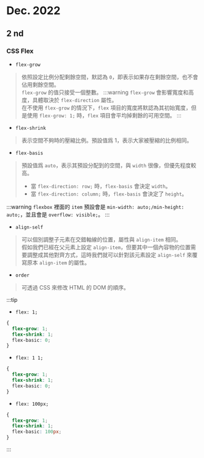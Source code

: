 # Dec. 2022

## 2 nd
### CSS Flex
* `flex-grow`
> 依照設定比例分配剩餘空間，默認為 `0`，即表示如果存在剩餘空間，也不會佔用剩餘空間。<br>
> `flex-grow` 的值只接受一個整數。
:::warning
`flex-grow` 會影響寬度和高度，具體取決於 `flex-direction` 屬性。<br>
在不使用 `flex-grow` 的情況下，`flex` 項目的寬度將默認為其初始寬度，但是使用 `flex-grow: 1;` 時，`flex` 項目會平均掉剩餘的可用空間。
:::
* `flex-shrink`
> 表示空間不夠時的壓縮比例。預設值爲 1，表示大家被壓縮的比例相同。
* `flex-basis`
> 預設值爲 `auto`，表示其預設分配到的空間，與 `width` 很像，但優先程度較高。
> * 當 `flex-direction: row;` 時，`flex-basis` 會決定 `width`。
> * 當 `flex-direction: column;` 時，`flex-basis` 會決定了 `height`。

:::warning
`flexbox` 裡面的 `item` 預設會是 `min-width: auto;/min-height: auto;`，並且會是 `overflow: visible;`。
:::

* `align-self`
> 可以個別調整子元素在交錯軸線的位置，屬性與 `align-item` 相同。<br>
> 假如我們已經在父元素上設定 `align-item`，但要其中一個內容物的位置需要調整成其他對齊方式，這時我們就可以針對該元素設定 `align-self` 來覆寫原本 `align-item` 的屬性。
* `order`
> 可透過 CSS 來修改 HTML 的 DOM 的順序。

:::tip
* `flex: 1;`
```css
{
  flex-grow: 1;
  flex-shrink: 1;
  flex-basic: 0;
}
```
* `flex: 1 1;`
```css
{
  flex-grow: 1;
  flex-shrink: 1;
  flex-basic: 0;
}
```
* `flex: 100px;`
```css
{
  flex-grow: 1;
  flex-shrink: 1;
  flex-basic: 100px;
}
```



:::